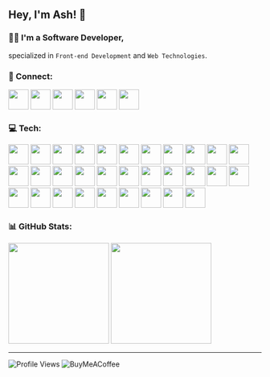 ## Hey, I'm Ash! 👋
### 👨‍💻 I'm a Software Developer,
specialized in `Front-end Development` and `Web Technologies`.

<!-- ========================= Social ========================= -->
### 💬 Connect:
<div>
  <a><img src="https://img.shields.io/badge/X-%23000000.svg?style=for-the-badge&logo=X&logoColor=white" height="40"></a>
  <a><img src="https://img.shields.io/badge/linkedin-%230077B5.svg?style=for-the-badge&logo=linkedin&logoColor=white" height="40"></a>
  <a><img src="https://img.shields.io/badge/dev.to-0A0A0A?style=for-the-badge&logo=dev.to&logoColor=white" height="40"></a>
  <a><img src="https://img.shields.io/badge/Hashnode-2962FF?style=for-the-badge&logo=hashnode&logoColor=white" height="40"></a>
  <a><img src="https://img.shields.io/badge/Codepen-000000?style=for-the-badge&logo=codepen&logoColor=white" height="40"></a>
  <a><img src="https://img.shields.io/badge/LeetCode-000000?style=for-the-badge&logo=LeetCode&logoColor=#d16c06" height="40"></a>
</div>

<!--
<a><img src="https://img.shields.io/badge/YouTube-%23FF0000.svg?style=for-the-badge&logo=YouTube&logoColor=white" height="40"></a>
<a><img src="https://img.shields.io/badge/Buy%20Me%20a%20Coffee-ffdd00?style=for-the-badge&logo=buy-me-a-coffee&logoColor=black" height="40"></a>
-->

<!-- ========================= Tech ========================= -->
### 💻 Tech:
<!-- https://devicon.dev/ -->
<div>
<img src="https://cdn.jsdelivr.net/gh/devicons/devicon@latest/icons/html5/html5-original.svg" height="40" />
<img src="https://cdn.jsdelivr.net/gh/devicons/devicon@latest/icons/css3/css3-original.svg" height="40" />
<img src="https://cdn.jsdelivr.net/gh/devicons/devicon@latest/icons/javascript/javascript-original.svg" height="40" />
<img src="https://cdn.jsdelivr.net/gh/devicons/devicon@latest/icons/typescript/typescript-original.svg" height="40" />
<img src="https://cdn.jsdelivr.net/gh/devicons/devicon@latest/icons/react/react-original.svg" height="40" />
<img src="https://cdn.jsdelivr.net/gh/devicons/devicon@latest/icons/nextjs/nextjs-original.svg" height="40" />
<img src="https://cdn.jsdelivr.net/gh/devicons/devicon@latest/icons/astro/astro-original.svg" height="40" />
<img src="https://cdn.jsdelivr.net/gh/devicons/devicon@latest/icons/sass/sass-original.svg" height="40" />
<img src="https://cdn.jsdelivr.net/gh/devicons/devicon@latest/icons/tailwindcss/tailwindcss-original.svg" height="40" />
<img src="https://cdn.jsdelivr.net/gh/devicons/devicon@latest/icons/bootstrap/bootstrap-original.svg" height="40" />
<img src="https://cdn.jsdelivr.net/gh/devicons/devicon@latest/icons/materialui/materialui-original.svg" height="40" />
<img src="https://cdn.jsdelivr.net/gh/devicons/devicon@latest/icons/mysql/mysql-original.svg" height="40" />
<img src="https://cdn.jsdelivr.net/gh/devicons/devicon@latest/icons/postgresql/postgresql-original.svg" height="40" />
<img src="https://cdn.jsdelivr.net/gh/devicons/devicon@latest/icons/supabase/supabase-original.svg" height="40" />
<img src="https://cdn.jsdelivr.net/gh/devicons/devicon@latest/icons/sanity/sanity-original.svg" height="40" />
<img src="https://cdn.jsdelivr.net/gh/devicons/devicon@latest/icons/wordpress/wordpress-plain.svg" height="40" />
<img src="https://cdn.jsdelivr.net/gh/devicons/devicon@latest/icons/php/php-original.svg" height="40" />
<img src="https://cdn.jsdelivr.net/gh/devicons/devicon@latest/icons/npm/npm-original-wordmark.svg" height="40" />
<img src="https://cdn.jsdelivr.net/gh/devicons/devicon@latest/icons/yarn/yarn-original.svg" height="40" />
<img src="https://cdn.jsdelivr.net/gh/devicons/devicon@latest/icons/pnpm/pnpm-original.svg" height="40" />
<img src="https://cdn.jsdelivr.net/gh/devicons/devicon@latest/icons/bun/bun-original.svg" height="40" />
<img src="https://cdn.jsdelivr.net/gh/devicons/devicon@latest/icons/nodejs/nodejs-original.svg" height="40" />
<img src="https://cdn.jsdelivr.net/gh/devicons/devicon@latest/icons/vitejs/vitejs-original.svg" height="40" />
<img src="https://cdn.jsdelivr.net/gh/devicons/devicon@latest/icons/vitest/vitest-original.svg" height="40" />
<img src="https://cdn.jsdelivr.net/gh/devicons/devicon@latest/icons/playwright/playwright-original.svg" height="40" />
<img src="https://cdn.jsdelivr.net/gh/devicons/devicon@latest/icons/figma/figma-original.svg" height="40" />
<img src="https://cdn.jsdelivr.net/gh/devicons/devicon@latest/icons/vscode/vscode-original.svg" height="40" />
<img src="https://cdn.jsdelivr.net/gh/devicons/devicon@latest/icons/jira/jira-original.svg" height="40" />
<img src="https://cdn.jsdelivr.net/gh/devicons/devicon@latest/icons/postman/postman-original.svg" height="40" />
<img src="https://cdn.jsdelivr.net/gh/devicons/devicon@latest/icons/eslint/eslint-original.svg" height="40" />
<img src="https://cdn.jsdelivr.net/gh/devicons/devicon@latest/icons/python/python-original.svg" height="40" />
</div>

<!--
<img src="https://cdn.jsdelivr.net/gh/devicons/devicon@latest/icons/tensorflow/tensorflow-original.svg" height="40" />
<img src="https://cdn.jsdelivr.net/gh/devicons/devicon@latest/icons/docker/docker-original.svg" height="40" />
<img src="https://cdn.jsdelivr.net/gh/devicons/devicon@latest/icons/git/git-original.svg" />
<img src="https://cdn.jsdelivr.net/gh/devicons/devicon@latest/icons/json/json-original.svg" />
<img src="https://cdn.jsdelivr.net/gh/devicons/devicon@latest/icons/markdown/markdown-original.svg" />
<img src="https://cdn.jsdelivr.net/gh/devicons/devicon@latest/icons/jamstack/jamstack-original.svg" />
<img src="https://cdn.jsdelivr.net/gh/devicons/devicon@latest/icons/vercel/vercel-original.svg" />
<img src="https://cdn.jsdelivr.net/gh/devicons/devicon@latest/icons/netlify/netlify-original.svg" />
<img src="https://cdn.jsdelivr.net/gh/devicons/devicon@latest/icons/framermotion/framermotion-original.svg" />
<img src="https://cdn.jsdelivr.net/gh/devicons/devicon@latest/icons/prisma/prisma-original.svg" />
<img src="https://cdn.jsdelivr.net/gh/devicons/devicon@latest/icons/redux/redux-original.svg" />
<img src="https://cdn.jsdelivr.net/gh/devicons/devicon@latest/icons/qwik/qwik-original.svg" />
<img src="https://cdn.jsdelivr.net/gh/devicons/devicon@latest/icons/wasm/wasm-original.svg" />
<img src="https://cdn.jsdelivr.net/gh/devicons/devicon@latest/icons/rust/rust-original.svg" />
<img src="https://cdn.jsdelivr.net/gh/devicons/devicon@latest/icons/java/java-original.svg" />
<img src="https://cdn.jsdelivr.net/gh/devicons/devicon@latest/icons/graphql/graphql-plain.svg" />
<img src="https://cdn.jsdelivr.net/gh/devicons/devicon@latest/icons/socketio/socketio-original.svg" />
<img src="https://cdn.jsdelivr.net/gh/devicons/devicon@latest/icons/swiper/swiper-original.svg" />
<img src="https://cdn.jsdelivr.net/gh/devicons/devicon@latest/icons/storybook/storybook-original.svg" />
<img src="https://cdn.jsdelivr.net/gh/devicons/devicon@latest/icons/threejs/threejs-original.svg" />
<img src="https://cdn.jsdelivr.net/gh/devicons/devicon@latest/icons/trpc/trpc-original.svg" />
-->

<!-- ========================= Stats ========================= -->
### 📊 GitHub Stats:
<!-- 
https://git.io/streak-stats
https://github.com/anuraghazra/github-readme-stats
-->
<div>  
<img src="https://github-readme-streak-stats.herokuapp.com/?user=AshtonHeald&theme=dracula&hide_border=true&include_all_commits=true&count_private=true" height="200">
<!--
Single: &exclude_days=Sun
Multiple: &exclude_days=Sun%2CSat 
-->
<img src="https://github-readme-stats.vercel.app/api/top-langs/?username=AshtonHeald&theme=dracula&hide_border=true&include_all_commits=true&count_private=true&layout=compact" height="200">
<!--
&langs_count=20
-->
</div>

---

<div>
  
![Profile Views](https://komarev.com/ghpvc/?username=ashtonheald&color=ff69b4&style=flat-square&abbreviated=true)
![BuyMeACoffee](https://img.shields.io/badge/Buy%20Me%20a%20Coffee-ffdd00?style=flat-square&logo=buy-me-a-coffee&logoColor=black)

</div>

